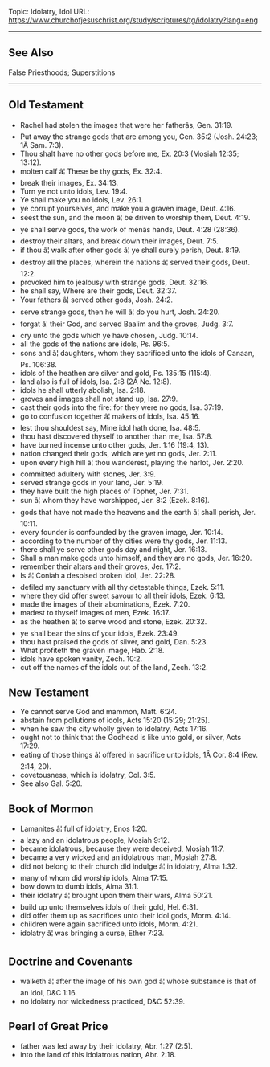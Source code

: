 Topic: Idolatry, Idol
URL: https://www.churchofjesuschrist.org/study/scriptures/tg/idolatry?lang=eng

---

## See Also

False Priesthoods; Superstitions

---

## Old Testament

- Rachel had stolen the images that were her fatherâs, Gen. 31:19.
- Put away the strange gods that are among you, Gen. 35:2 (Josh. 24:23; 1Â Sam. 7:3).
- Thou shalt have no other gods before me, Ex. 20:3 (Mosiah 12:35; 13:12).
- molten calf â¦ These be thy gods, Ex. 32:4.
- break their images, Ex. 34:13.
- Turn ye not unto idols, Lev. 19:4.
- Ye shall make you no idols, Lev. 26:1.
- ye corrupt yourselves, and make you a graven image, Deut. 4:16.
- seest the sun, and the moon â¦ be driven to worship them, Deut. 4:19.
- ye shall serve gods, the work of menâs hands, Deut. 4:28 (28:36).
- destroy their altars, and break down their images, Deut. 7:5.
- if thou â¦ walk after other gods â¦ ye shall surely perish, Deut. 8:19.
- destroy all the places, wherein the nations â¦ served their gods, Deut. 12:2.
- provoked him to jealousy with strange gods, Deut. 32:16.
- he shall say, Where are their gods, Deut. 32:37.
- Your fathers â¦ served other gods, Josh. 24:2.
- serve strange gods, then he will â¦ do you hurt, Josh. 24:20.
- forgat â¦ their God, and served Baalim and the groves, Judg. 3:7.
- cry unto the gods which ye have chosen, Judg. 10:14.
- all the gods of the nations are idols, Ps. 96:5.
- sons and â¦ daughters, whom they sacrificed unto the idols of Canaan, Ps. 106:38.
- idols of the heathen are silver and gold, Ps. 135:15 (115:4).
- land also is full of idols, Isa. 2:8 (2Â Ne. 12:8).
- idols he shall utterly abolish, Isa. 2:18.
- groves and images shall not stand up, Isa. 27:9.
- cast their gods into the fire: for they were no gods, Isa. 37:19.
- go to confusion together â¦ makers of idols, Isa. 45:16.
- lest thou shouldest say, Mine idol hath done, Isa. 48:5.
- thou hast discovered thyself to another than me, Isa. 57:8.
- have burned incense unto other gods, Jer. 1:16 (19:4, 13).
- nation changed their gods, which are yet no gods, Jer. 2:11.
- upon every high hill â¦ thou wanderest, playing the harlot, Jer. 2:20.
- committed adultery with stones, Jer. 3:9.
- served strange gods in your land, Jer. 5:19.
- they have built the high places of Tophet, Jer. 7:31.
- sun â¦ whom they have worshipped, Jer. 8:2 (Ezek. 8:16).
- gods that have not made the heavens and the earth â¦ shall perish, Jer. 10:11.
- every founder is confounded by the graven image, Jer. 10:14.
- according to the number of thy cities were thy gods, Jer. 11:13.
- there shall ye serve other gods day and night, Jer. 16:13.
- Shall a man make gods unto himself, and they are no gods, Jer. 16:20.
- remember their altars and their groves, Jer. 17:2.
- Is â¦ Coniah a despised broken idol, Jer. 22:28.
- defiled my sanctuary with all thy detestable things, Ezek. 5:11.
- where they did offer sweet savour to all their idols, Ezek. 6:13.
- made the images of their abominations, Ezek. 7:20.
- madest to thyself images of men, Ezek. 16:17.
- as the heathen â¦ to serve wood and stone, Ezek. 20:32.
- ye shall bear the sins of your idols, Ezek. 23:49.
- thou hast praised the gods of silver, and gold, Dan. 5:23.
- What profiteth the graven image, Hab. 2:18.
- idols have spoken vanity, Zech. 10:2.
- cut off the names of the idols out of the land, Zech. 13:2.

## New Testament

- Ye cannot serve God and mammon, Matt. 6:24.
- abstain from pollutions of idols, Acts 15:20 (15:29; 21:25).
- when he saw the city wholly given to idolatry, Acts 17:16.
- ought not to think that the Godhead is like unto gold, or silver, Acts 17:29.
- eating of those things â¦ offered in sacrifice unto idols, 1Â Cor. 8:4 (Rev. 2:14, 20).
- covetousness, which is idolatry, Col. 3:5.
- See also Gal. 5:20.

## Book of Mormon

- Lamanites â¦ full of idolatry, Enos 1:20.
- a lazy and an idolatrous people, Mosiah 9:12.
- became idolatrous, because they were deceived, Mosiah 11:7.
- became a very wicked and an idolatrous man, Mosiah 27:8.
- did not belong to their church did indulge â¦ in idolatry, Alma 1:32.
- many of whom did worship idols, Alma 17:15.
- bow down to dumb idols, Alma 31:1.
- their idolatry â¦ brought upon them their wars, Alma 50:21.
- build up unto themselves idols of their gold, Hel. 6:31.
- did offer them up as sacrifices unto their idol gods, Morm. 4:14.
- children were again sacrificed unto idols, Morm. 4:21.
- idolatry â¦ was bringing a curse, Ether 7:23.

## Doctrine and Covenants

- walketh â¦ after the image of his own god â¦ whose substance is that of an idol, D&C 1:16.
- no idolatry nor wickedness practiced, D&C 52:39.

## Pearl of Great Price

- father was led away by their idolatry, Abr. 1:27 (2:5).
- into the land of this idolatrous nation, Abr. 2:18.

